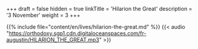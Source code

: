 +++
draft = false
hidden = true
linkTitle = 'Hilarion the Great'
description = '3 November'
weight = 3
+++

{{% include file="content/en/lives/hilarion-the-great.md" %}}
{{< audio "https://orthodoxy.sgp1.cdn.digitaloceanspaces.com/fr-augustin/HILARION_THE_GREAT.mp3" >}}
